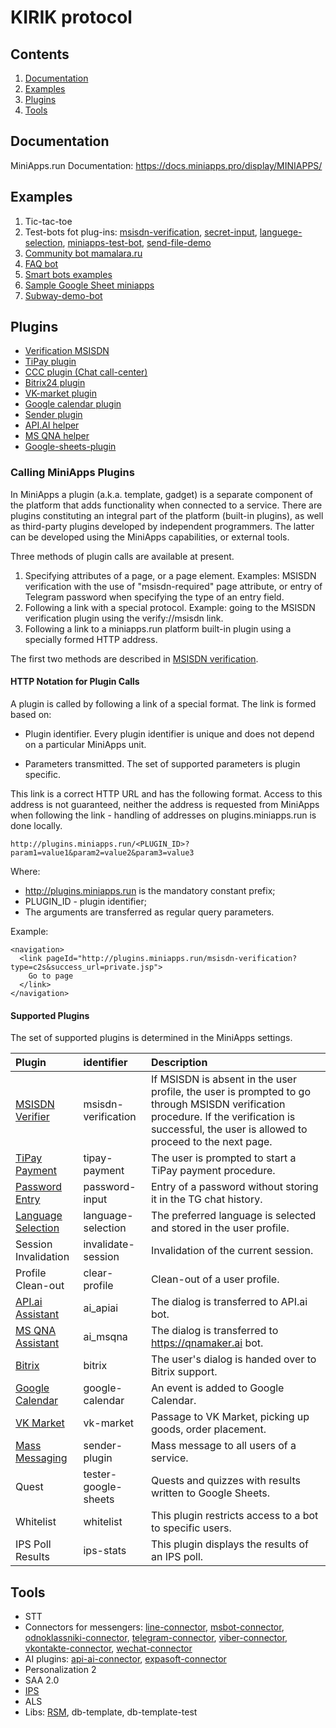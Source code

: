 # KIRIK protocol 
## Contents
1. [Documentation](#documentation) 
2. [Examples](#examples)
3. [Plugins](#plugins)
4. [Tools](#tools)

## Documentation
MiniApps.run Documentation: https://docs.miniapps.pro/display/MINIAPPS/

## Examples

1. Tic-tac-toe
2. Test-bots fot plug-ins: [msisdn-verification](https://github.com/kirikprotocol/MSISDN-verification-plugin/tree/master/web/msisdn-confirmation-test), [secret-input](https://github.com/kirikprotocol/secret-input-sample), [languege-selection](https://github.com/kirikprotocol/Language-selection-test), [miniapps-test-bot](https://github.com/kirikprotocol/Miniapps-test-bot), [send-file-demo](https://github.com/kirikprotocol/Send-file-demo)
3. [Community bot mamalara.ru](https://github.com/kirikprotocol/Community-bot-mamalara.ru)
4. [FAQ bot](https://github.com/kirikprotocol/API.ai-helper/tree/master/src/com/eyelinecom/whoisd/sads2/apiai/bot/services/apiai)
5. [Smart bots examples](https://github.com/kirikprotocol/Smart-bots-examples)
6. [Sample Google Sheet miniapps](https://github.com/kirikprotocol/Google-sheets-bot)
7. [Subway-demo-bot](https://github.com/kirikprotocol/Subway-demo-bot)

## Plugins

- [Verification MSISDN](https://github.com/kirikprotocol/MSISDN-verification-plugin)
- [TiPay plugin](https://github.com/kirikprotocol/TiPay-plugin)
- [CCC plugin (Chat call-center)](https://github.com/kirikprotocol/Chat-call-centre)
- [Bitrix24 plugin](https://github.com/kirikprotocol/Bitrix24-plugin)
- [VK-market plugin](https://github.com/kirikprotocol/VK-market-plugin)
- [Google calendar plugin](https://github.com/kirikprotocol/Google-calendar-plugin)
- [Sender plugin](https://github.com/kirikprotocol/Sender-plugin)
- [API.AI helper](https://github.com/kirikprotocol/API.ai-helper)
- [MS QNA helper](https://github.com/kirikprotocol/MS-QNA-helper)
- [Google-sheets-plugin](https://github.com/kirikprotocol/Google-sheets-plugin)


### Calling MiniApps Plugins

In MiniApps a plugin (a.k.a. template, gadget) is a separate component of the platform that adds functionality when connected to a service. There are plugins constituting an integral part of the platform (built-in plugins), as well as third-party plugins developed by independent programmers. The latter can be developed using the MiniApps capabilities, or external tools.

Three methods of plugin calls are available at present.

1. Specifying attributes of a page, or a page element.
Examples: MSISDN verification with the use of  "msisdn-required" page attribute, or entry of Telegram password when specifying the type of an entry field.
2. Following a link with a special protocol.
Example: going to the MSISDN verification plugin using the verify://msisdn link.
3. Following a link to a miniapps.run platform built-in plugin using a specially formed HTTP address.

The first two methods are described in [MSISDN verification](https://github.com/kirikprotocol/MSISDN-verification-plugin).

#### HTTP Notation for Plugin Calls

A plugin is called by following a link of a special format. The link is formed based on:

- Plugin identifier. 
Every plugin identifier is unique and does not depend on a particular MiniApps unit.

- Parameters transmitted. 
The set of supported parameters is plugin specific.

This link is a correct HTTP URL and has the following format. Access to this address is not guaranteed, neither the address is requested from MiniApps when following the link - handling of addresses on plugins.miniapps.run is done locally.
```
http://plugins.miniapps.run/<PLUGIN_ID>?param1=value1&param2=value2&param3=value3
```
Where:

- http://plugins.miniapps.run is the mandatory constant prefix;
- PLUGIN_ID - plugin identifier;
- The arguments are transferred as regular query parameters.

Example:
```
<navigation>
  <link pageId="http://plugins.miniapps.run/msisdn-verification?type=c2s&success_url=private.jsp">
    Go to page
  </link>
</navigation>
```

#### Supported Plugins

The set of supported plugins is determined in the MiniApps settings.

|Plugin               |identifier           |Description                                                                       |
|:--------------------|:--------------------|:---------------------------------------------------------------------------------|
|[MSISDN Verifier](https://github.com/kirikprotocol/MSISDN-verification-plugin)|msisdn-verification  |	If MSISDN is absent in the user profile, the user is prompted to go through MSISDN verification procedure. If the verification is successful, the user is allowed to proceed to the next page.                    |
|[TiPay Payment](https://github.com/kirikprotocol/TiPay-plugin)|tipаy-payment        |The user is prompted to start a TiPay payment procedure.                          |
|[Password Entry](https://github.com/kirikprotocol/Secret-input-sample)|password-input       |Entry of a password without storing it in the TG chat history.                    |
|[Language Selection](https://github.com/kirikprotocol/Language-selection-test)|language-selection   |The preferred language is selected and stored in the user profile.                |
|Session Invalidation |invalidate-session   |Invalidation of the current session.                                              |
|Profile Clean-out    |clear-profile        |Clean-out of a user profile.                                                      |
|[API.ai Assistant](https://github.com/kirikprotocol/API.ai-helper)|ai_apiai             |The dialog is transferred to API.ai bot.                                          |
|[MS QNA Assistant](https://github.com/kirikprotocol/MS-QNA-helper)|ai_msqna             |The dialog is transferred to https://qnamaker.ai bot.                             |
|[Bitrix](https://github.com/kirikprotocol/Bitrix24-plugin)|bitrix               |The user's dialog is handed over to Bitrix support.                               |
|[Google Calendar](https://github.com/kirikprotocol/Google-calendar-plugin)|google-calendar      |An event is added to Google Calendar.                                             |
|[VK Market](https://github.com/kirikprotocol/VK-market-plugin)|vk-market            |Passage to VK Market, picking up goods, order placement.                          |
|[Mass Messaging](https://github.com/kirikprotocol/Sender-plugin)|sender-plugin        |Mass message to all users of a service.                                           |
|Quest                |tester-google-sheets |Quests and quizzes with results written to Google Sheets.                         |
|Whitelist            |whitelist            |This plugin restricts access to a bot to specific users.                          |
|IPS Poll Results     |ips-stats            |This plugin displays the results of an IPS poll.                                  |

## Tools

- STT
- Connectors for messengers: [line-connector](https://github.com/kirikprotocol/Line-connector), [msbot-connector](https://github.com/kirikprotocol/Msbotframework-connector), [odnoklassniki-connector](https://github.com/kirikprotocol/Odnoklassniki-connector), [telegram-connector](https://github.com/kirikprotocol/Telegram-connector), [viber-connector](https://github.com/kirikprotocol/Viber-connector), [vkontakte-connector](https://github.com/kirikprotocol/Vkontakte-connector), [wechat-connector](https://github.com/kirikprotocol/Wechat-connector)
- AI plugins: [api-ai-connector](https://github.com/kirikprotocol/Api.ai-connector), [expasoft-connector](https://github.com/kirikprotocol/Expasoft-connector)
- Personalization 2
- SAA 2.0
- [IPS](https://github.com/kirikprotocol/IPS)
- ALS 
- Libs: [RSM](https://github.com/kirikprotocol/RSM), db-template, db-template-test 
